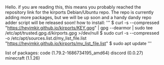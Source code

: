 Hello. if you are reading this, this means you probably reached the repository link for the kirports Debian/Ubuntu repo. The repo is currently adding more packages, but we will be up soon and a handy dandy repo adder script will be released soon!
how to install:
''' 
$ curl -s --compressed "https://heyimkir.github.io/kirports/KEY.gpg" | gpg --dearmor | sudo tee /etc/apt/trusted.gpg.d/kirports.gpg >/dev/null
$ sudo curl -s --compressed -o /etc/apt/sources.list.d/my_list_file.list "https://heyimkir.github.io/kirports/my_list_file.list"
$ sudo apt update
'''

list of packages:
code (1.79.2-1686734195_amd64)
discord (0.0.27)
minecraft (1.1.26)
